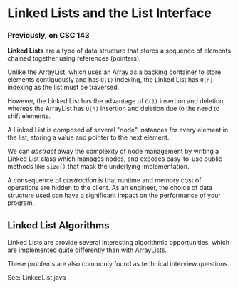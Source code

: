 # Linked Lists and the List Interface

### Previously, on CSC 143

**Linked Lists** are a type of data structure that stores a sequence of elements chained together using references (pointers).

Unlike the ArrayList, which uses an Array as a backing container to store elements contiguously and has `O(1)` indexing,
the Linked List has `O(n)` indexing as the list must be traversed.

However, the Linked List has the advantage of `O(1)` insertion and deletion,
whereas the ArrayList has `O(n)` insertion and deletion due to the need to shift elements.

A Linked List is composed of several "node" instances for every element in the list, storing a value and pointer to the next element.

We can *abstract* away the complexity of node management by writing a Linked List class which manages nodes,
and exposes easy-to-use public methods like `size()` that mask the underlying implementation.

A consequence of *abstraction* is that runtime and memory cost of operations are hidden to the client.
As an engineer, the choice of data structure used can have a significant impact on the performance of your program. 

## Linked List Algorithms

Linked Lists are provide several interesting algorithmic opportunities, which are implemented
quite differently than with ArrayLists.

These problems are also commonly found as technical interview questions.

See: LinkedList.java
